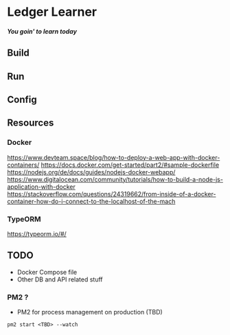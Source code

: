 # Ledger Learner
##### You goin' to learn today

## Build

## Run

## Config

## Resources

### Docker
https://www.devteam.space/blog/how-to-deploy-a-web-app-with-docker-containers/
https://docs.docker.com/get-started/part2/#sample-dockerfile
https://nodejs.org/de/docs/guides/nodejs-docker-webapp/
https://www.digitalocean.com/community/tutorials/how-to-build-a-node-js-application-with-docker
https://stackoverflow.com/questions/24319662/from-inside-of-a-docker-container-how-do-i-connect-to-the-localhost-of-the-mach

### TypeORM
https://typeorm.io/#/

## TODO
 - Docker Compose file
 - Other DB and API related stuff
 
### PM2 ?
 - PM2 for process management on production (TBD)
 ```
 pm2 start <TBD> --watch
 ```